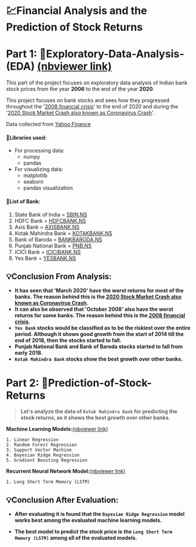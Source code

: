 # 💹Financial Analysis and the Prediction of Stock Returns

# Part 1: 🔎Exploratory-Data-Analysis-(EDA) [(nbviewer link)](https://nbviewer.jupyter.org/github/Madhur6234/Financial-Analysis/blob/master/Exploratory-Data-Analysis-%28EDA%29.ipynb)

This part of the project focuses on exploratory data analysis of Indian bank stock prices from the year **2006** to the end of the year **2020**. 

This project focuses on bank stocks and sees how they progressed throughout the '[2008 financial crisis](https://www.history.com/news/2008-financial-crisis-causes)' to the end of 2020 and during the '[2020 Stock Market Crash also known as Coronavirus Crash](https://en.wikipedia.org/wiki/2020_stock_market_crash)'.

Data collected from [Yahoo Finance](https://in.finance.yahoo.com/)

#### 🔧Libraries used:
* For processing data:
    * numpy
    * pandas
* For visualizing data:
    * matplotlib
    * seaborn
    * pandas visualization

#### 🏧List of Bank:
1. State Bank of India = [SBIN.NS](https://in.finance.yahoo.com/quote/SBIN.NS?p=SBIN.NS&.tsrc=fin-srch)      
2. HDFC Bank = [HDFCBANK.NS](https://in.finance.yahoo.com/quote/HDFCBANK.NS?p=HDFCBANK.NS&.tsrc=fin-srch)
3. Axis Bank = [AXISBANK.NS](https://in.finance.yahoo.com/quote/AXISBANK.NS?p=AXISBANK.NS&.tsrc=fin-srch)
4. Kotak Mahindra Bank = [KOTAKBANK.NS](https://in.finance.yahoo.com/quote/KOTAKBANK.NS?p=KOTAKBANK.NS&.tsrc=fin-srch)
5. Bank of Baroda = [BANKBARODA.NS](https://in.finance.yahoo.com/quote/BANKBARODA.NS?p=BANKBARODA.NS&.tsrc=fin-srch)
6. Punjab National Bank = [PNB.NS](https://in.finance.yahoo.com/quote/PNB.NS?p=PNB.NS&.tsrc=fin-srch)
7. ICICI Bank = [ICICIBANK.NS](https://in.finance.yahoo.com/quote/ICICIBANK.NS?p=ICICIBANK.NS&.tsrc=fin-srch)
8. Yes Bank = [YESBANK.NS](https://in.finance.yahoo.com/quote/YESBANK.NS?p=YESBANK.NS&.tsrc=fin-srch)


## 💡Conclusion From Analysis:
* **It has seen that 'March 2020' have the worst returns for most of the banks. The reason behind this is the [2020 Stock Market Crash also known as Coronavirus Crash](https://en.wikipedia.org/wiki/2020_stock_market_crash).**
* **It can also be observed that 'October 2008' also have the worst returns for some banks. The reason behind this is the [2008 financial crisis](https://www.history.com/news/2008-financial-crisis-causes).**
* **`Yes Bank` stocks would be classified as to be the riskiest over the entire period. Although it shows good growth from the start of 2014 till the end of 2018, then the stocks started to fall.**
* **Punjab National Bank and Bank of Baroda stocks started to fall from early 2018.**
* **`Kotak Mahindra Bank` stocks show the best growth over other banks.**

# Part 2: 💸Prediction-of-Stock-Returns

>**Let's analyze the data of `Kotak Mahindra Bank` for predicting the stock returns, as it shows the best growth over other banks.**

**Machine Learning Models:**[(nbviewer link)](https://nbviewer.jupyter.org/github/Madhur6234/Financial-Analysis-and-the-Prediction-of-Stock-Returns/blob/master/Prediction-of-Stock-Returns-with-Machine-Learning-Models.ipynb)

    1. Linear Regression
    2. Random Forest Regression
    3. Support Vector Machine
    4. Bayesian Ridge Regression
    5. Gradient Boosting Regression

**Recurrent Neural Network Model:**[(nbviewer link)](https://nbviewer.jupyter.org/github/Madhur6234/Financial-Analysis-and-the-Prediction-of-Stock-Returns/blob/master/Prediction-of-Stock-Returns-with-Recurrent-Neural-Network.ipynb)

    1. Long Short Term Memory (LSTM)

## 💡Conclusion After Evaluation:
* **After evaluating it is found that the `Bayesian Ridge Regression` model works best among the evaluated machine learning models.**

* **The best model to predict the stock price is the `Long Short Term Memory (LSTM)` among all of the evaluated models.**
